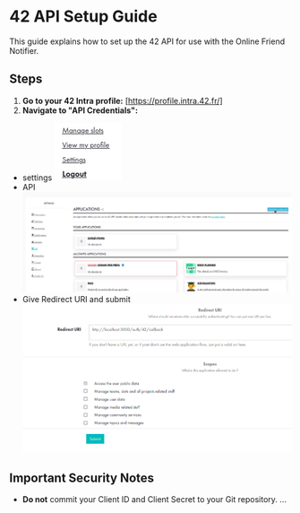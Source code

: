 # 42 API Setup Guide

This guide explains how to set up the 42 API for use with the Online Friend Notifier.

## Steps

1. **Go to your 42 Intra profile:** [https://profile.intra.42.fr/]
2. **Navigate to "API Credentials":**

- settings
![click on settings](image.png)
- API
![Register a New app](image-1.png)
- Give Redirect URI and submit
![submit](image-2.png)


## Important Security Notes

* **Do not** commit your Client ID and Client Secret to your Git repository. ...
